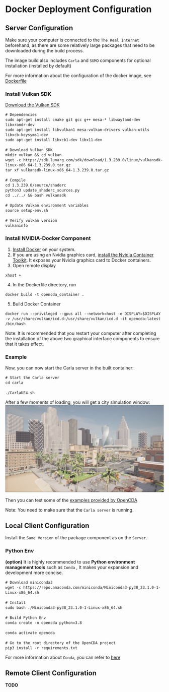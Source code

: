 # Docker Deployment Configuration

## Server Configuration
Make sure your computer is connected to the `The Real Internet`   beforehand, as there are some relatively large packages that need to be downloaded during the build process.

The image build also includes `Carla` and `SUMO` components for optional installation (installed by default)

For more information about the configuration of the docker image, see
[Dockerfile](Dockerfile)  

### Install Vulkan SDK
[Download the Vulkan SDK](https://vulkan.lunarg.com/sdk/home#linux)
```shell
# Dependencies
sudo apt-get install cmake git gcc g++ mesa-* libwayland-dev libxrandr-dev
sudo apt-get install libvulkan1 mesa-vulkan-drivers vulkan-utils libxcb-keysyms1-dev
sudo apt-get install libxcb1-dev libx11-dev

# Download Vulkan SDK
mkdir vulkan && cd vulkan
wget -c https://sdk.lunarg.com/sdk/download/1.3.239.0/linux/vulkansdk-linux-x86_64-1.3.239.0.tar.gz
tar xf vulkansdk-linux-x86_64-1.3.239.0.tar.gz

# Compile
cd 1.3.239.0/source/shaderc
python3 update_shaderc_sources.py 
cd ../../ && bash vulkansdk

# Update Vulkan environment variables
source setup-env.sh

# Verify vulkan version
vulkaninfo
```

### Install NVIDIA-Docker Component
 1. [Install Docker](https://docs.docker.com/engine/install/) on your system.
 2. If you are using an Nvidia graphics card, [install the Nvidia Container Toolkit](https://docs.nvidia.com/datacenter/cloud-native/container-toolkit/install-guide.html#installation-guide). It exposes your Nvidia graphics
 card to Docker containers.
 3. Open remote display
```shell
xhost +
```
 4. In the Dockerfile directory, run
 ```shell
 docker build -t opencda_container .
 ```
 5. Build Docker Container
 ```shell
 docker run --privileged --gpus all --network=host -e DISPLAY=$DISPLAY -v /usr/share/vulkan/icd.d:/usr/share/vulkan/icd.d -it opencda:latest /bin/bash
 ```


Note:
It is recommended that you restart your computer after completing the installation of the above two graphical interface components to ensure that it takes effect.

### Example
Now, you can now start the Carla server in the built container:
```shell
# Start the Carla server
cd carla

./CarlaUE4.sh
```
After a few moments of loading, you will get a city simulation window:
![intro_map](docs/md_files/images/intro_map.png)

Then you can test some of the [examples provided by OpenCDA](https://opencda-documentation.readthedocs.io/en/latest/md_files/getstarted.html)

Note: You need to make sure that the `Carla server` is running.

## Local Client Configuration
Install the `Same Version` of the package component as on the `Server`.

### Python Env
**(option)**  It is highly recommended to use **Python environment management tools** such as `Conda` , It makes your expansion and development more concise.

```shell
# Download miniconda3
wget -c https://repo.anaconda.com/miniconda/Miniconda3-py38_23.1.0-1-Linux-x86_64.sh

# Install
sudo bash ./Miniconda3-py38_23.1.0-1-Linux-x86_64.sh

# Build Python Env
conda create -n opencda python=3.8

conda activate opencda

# Go to the root directory of the OpenCDA project
pip3 install -r requirements.txt
```
For more information about `Conda`, you can refer to [here](https://docs.conda.io/projects/conda/en/latest/user-guide/install/linux.html)


## Remote Client Configuration
**TODO**

